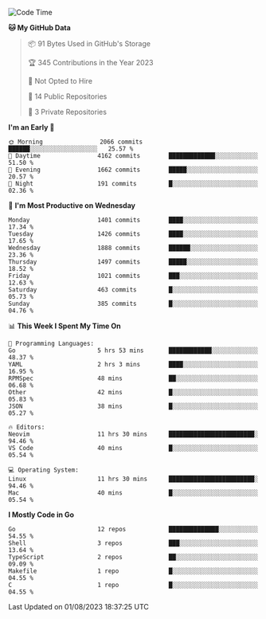 <!--START_SECTION:waka-->
![Code Time](http://img.shields.io/badge/Code%20Time-89%20hrs%2019%20mins-blue)

**🐱 My GitHub Data** 

> 📦 91 Bytes Used in GitHub's Storage 
 > 
> 🏆 345 Contributions in the Year 2023
 > 
> 🚫 Not Opted to Hire
 > 
> 📜 14 Public Repositories 
 > 
> 🔑 3 Private Repositories 
 > 
**I'm an Early 🐤** 

```text
🌞 Morning                2066 commits        ██████░░░░░░░░░░░░░░░░░░░   25.57 % 
🌆 Daytime                4162 commits        █████████████░░░░░░░░░░░░   51.50 % 
🌃 Evening                1662 commits        █████░░░░░░░░░░░░░░░░░░░░   20.57 % 
🌙 Night                  191 commits         █░░░░░░░░░░░░░░░░░░░░░░░░   02.36 % 
```
📅 **I'm Most Productive on Wednesday** 

```text
Monday                   1401 commits        ████░░░░░░░░░░░░░░░░░░░░░   17.34 % 
Tuesday                  1426 commits        ████░░░░░░░░░░░░░░░░░░░░░   17.65 % 
Wednesday                1888 commits        ██████░░░░░░░░░░░░░░░░░░░   23.36 % 
Thursday                 1497 commits        █████░░░░░░░░░░░░░░░░░░░░   18.52 % 
Friday                   1021 commits        ███░░░░░░░░░░░░░░░░░░░░░░   12.63 % 
Saturday                 463 commits         █░░░░░░░░░░░░░░░░░░░░░░░░   05.73 % 
Sunday                   385 commits         █░░░░░░░░░░░░░░░░░░░░░░░░   04.76 % 
```


📊 **This Week I Spent My Time On** 

```text
💬 Programming Languages: 
Go                       5 hrs 53 mins       ████████████░░░░░░░░░░░░░   48.37 % 
YAML                     2 hrs 3 mins        ████░░░░░░░░░░░░░░░░░░░░░   16.95 % 
RPMSpec                  48 mins             ██░░░░░░░░░░░░░░░░░░░░░░░   06.68 % 
Other                    42 mins             █░░░░░░░░░░░░░░░░░░░░░░░░   05.83 % 
JSON                     38 mins             █░░░░░░░░░░░░░░░░░░░░░░░░   05.27 % 

🔥 Editors: 
Neovim                   11 hrs 30 mins      ████████████████████████░   94.46 % 
VS Code                  40 mins             █░░░░░░░░░░░░░░░░░░░░░░░░   05.54 % 

💻 Operating System: 
Linux                    11 hrs 30 mins      ████████████████████████░   94.46 % 
Mac                      40 mins             █░░░░░░░░░░░░░░░░░░░░░░░░   05.54 % 
```

**I Mostly Code in Go** 

```text
Go                       12 repos            ██████████████░░░░░░░░░░░   54.55 % 
Shell                    3 repos             ███░░░░░░░░░░░░░░░░░░░░░░   13.64 % 
TypeScript               2 repos             ██░░░░░░░░░░░░░░░░░░░░░░░   09.09 % 
Makefile                 1 repo              █░░░░░░░░░░░░░░░░░░░░░░░░   04.55 % 
C                        1 repo              █░░░░░░░░░░░░░░░░░░░░░░░░   04.55 % 
```




 Last Updated on 01/08/2023 18:37:25 UTC
<!--END_SECTION:waka-->
